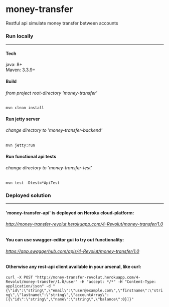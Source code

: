 # money-transfer
Restful api simulate money transfer between accounts

### Run locally
___
#### Tech
java: 8+  
Maven: 3.3.9+

#### Build 
###### from project root-directory 'money-transfer'
`mvn clean install`

#### Run jetty server
###### change directory to 'money-transfer-backend'
`mvn jetty:run`

#### Run functional api tests
###### change directory to 'money-transfer-test'
`mvn test -Dtest=*ApiTest`

### Deployed solution
___
#### 'money-transfer-api' is deployed on Heroku cloud-platform:
###### http://money-transfer-revolut.herokuapp.com/4-Revolut/money-transfer/1.0

#### You can use swagger-editor gui to try out functionality:
###### https://app.swaggerhub.com/apis/4-Revolut/money-transfer/1.0

#### Otherwise any rest-api client available in your arsenal, like curl:
`curl -X POST "http://money-transfer-revolut.herokuapp.com/4-Revolut/money-transfer/1.0/user" -H "accept: */*" -H "Content-Type: application/json" -d "{\"id\":\"string\",\"email\":\"user@example.com\",\"firstname\":\"string\",\"lastname\":\"string\",\"accountArray\":[{\"id\":\"string\",\"name\":\"string\",\"balance\":0}]}"`